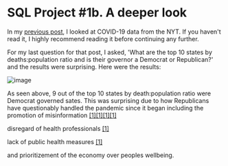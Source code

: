 # SQL Project #1b. A deeper look

In my [previous post](https://robertjspencer.github.io/2022/05/21/COVID19-NYT.html), I looked at COVID-19 data from the NYT. If you haven't read it, I highly recommend reading it before continuing any further.

For my last question for that post, I asked, 'What are the top 10 states by deaths:population ratio and is their governor a Democrat or Republican?' and the results were surprising. Here were the results:

![image](https://user-images.githubusercontent.com/105367716/170274486-64b0e227-ec20-4c59-99ad-1b6e2d3df5c7.png)

As seen above, 9 out of the top 10 states by death:population ratio were Democrat governed sates. This was surprising due to how Republicans have questionably handled the pandemic since it began including the promotion of misinformation [[1]](https://www.nytimes.com/2020/09/30/us/politics/trump-coronavirus-misinformation.html)[[1]](https://www.theatlantic.com/politics/archive/2020/11/trumps-lies-about-coronavirus/608647/)[[1]](https://abcnews.go.com/Health/wireStory/gop-state-lawmakers-spread-covid-19-misinformation-76166298)[[1]](https://www.washingtonpost.com/politics/2021/09/14/florida-desantis-vaccine-misinformation-rna/)

disregard of health professionals [[1]](https://www.washingtonpost.com/national/coronavirus-ravaged-florida-as-ron-desantis-sidelined-scientists-and-followed-trump/2020/07/25/0b8008da-c648-11ea-b037-f9711f89ee46_story.html) 

lack of public health measures [[1]](https://www.texastribune.org/2021/08/06/texas-greg-abbott-covid-restrictions/) 

and prioritizement of the economy over peoples wellbeing. 


